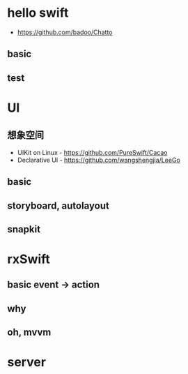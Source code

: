 
# hello swift

* https://github.com/badoo/Chatto

## basic

## test

# UI

## 想象空间

* UIKit on Linux - https://github.com/PureSwift/Cacao
* Declarative UI - https://github.com/wangshengjia/LeeGo

## basic

## storyboard, autolayout

## snapkit

# rxSwift

## basic event -> action

## why

## oh, mvvm

# server

